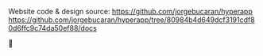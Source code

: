 
Website code & design source:
https://github.com/jorgebucaran/hyperapp
https://github.com/jorgebucaran/hyperapp/tree/80984b4d649dcf3191cdf80d6ffc9c74da50ef88/docs

🙏

